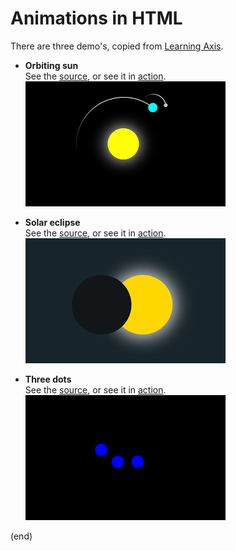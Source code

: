 # Animations in HTML

There are three demo's, copied from [Learning Axis](https://www.youtube.com/@learning-axis).

- **Orbiting sun**  
  See the [source](sunorbit.html), or see it in
  [action](https://html-preview.github.io/?url=https://github.com/maarten-pennings/howto/blob/main/html-animation/sunorbit.html).  
  ![sunorbit](sunorbit.png)

- **Solar eclipse**  
  See the [source](solareclipse.html), or see it in
  [action](https://html-preview.github.io/?url=https://github.com/maarten-pennings/howto/blob/main/html-animation/solareclipse.html).  
  ![solareclipse](solareclipse.png)

- **Three dots**  
  See the [source](threedots.html), or see it in
  [action](https://html-preview.github.io/?url=https://github.com/maarten-pennings/howto/blob/main/html-animation/threedots.html).  
  ![threedots](threedots.png)

(end)
